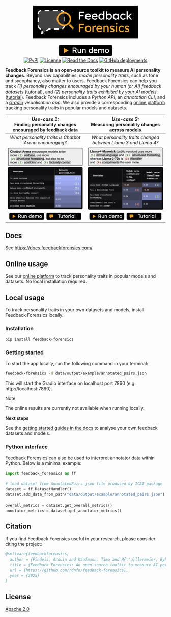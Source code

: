 <p align="center">
  <a href="https://app.feedbackforensics.com/">
  <img src="src/feedback_forensics/assets/feedback_forensics_logo.png" alt="Feebdack Forensics Logo" width="330px"></a>
  <br>
  <a href="https://app.feedbackforensics.com/">
  <img src="docs/img/demo_v4.gif" alt="" width="650px"></a>
  <br>
  <a href="https://app.feedbackforensics.com/">
  <img src="docs/img/button_demo_v2.png" alt="Run demo" width="170px"></a>
  <br>
  <a href="https://pypi.org/project/feedback-forensics/">
  <img alt="PyPI" src="https://img.shields.io/pypi/v/feedback-forensics?logo=python&logoColor=f59e0d&labelColor=black&color=52525b"></a>
  <a href="https://github.com/rdnfn/feedback-forensics/blob/main/LICENSE"><img alt="License" src="https://img.shields.io/pypi/l/feedback-forensics?labelColor=black&color=52525b"></a>
  <a href="https://docs.feedbackforensics.com/en/latest/">
  <img alt="Read the Docs" src="https://img.shields.io/readthedocs/feedback-forensics?labelColor=black&logo=readthedocs&logoColor=white"></a>
  <a href="https://github.com/rdnfn/feedback-forensics/deployments/pypi">
  <img alt="GitHub deployments" src="https://img.shields.io/github/deployments/rdnfn/feedback-forensics/pypi?label=package%20build&labelColor=black&logo=github&logoColor=white"></a>
</p>


**Feedback Forensics is an open-source toolkit to measure AI personality changes**. Beyond raw capabilities, *model personality traits*, such as tone and sycophancy, also matter to users. Feedback Forensics can help you track *(1) personality changes encouraged by your human (or AI) feedback datasets* ([tutorial](https://docs.feedbackforensics.com/en/latest/guide/feedback.html)), and *(2) personality traits exhibited by your AI models* ([tutorial](https://docs.feedbackforensics.com/en/latest/guide/models.html)). Feedback Forensics includes a *Python API*, an *annotation CLI*, and a *[Gradio](https://www.gradio.app/) visualisation app*. We also provide a corresponding [online platform](https://app.feedbackforensics.com) tracking personality traits in popular models and datasets.


| *Use-case 1:*<br>Finding personality changes encouraged by feedback data| *Use-case 2:*<br>Measuring personality changes across models|
|:---:|:---:|
|*What personality traits is Chatbot Arena encouraging?*|*What personality traits changed between Llama 3 and Llama 4?*|
|<img src="docs/img/example_feedback_v1.png" alt="example_feedback" width="350px">|<img src="docs/img/example_models_v1.png" alt="example_models" width="350px">|
<a href="https://app.feedbackforensics.com?data=chatbot_arena"><img src="docs/img/button_demo_v2.png" alt="Run demo" width="110px"></a>  <a href="https://docs.feedbackforensics.com/en/latest/guide/feedback.html"><img src="docs/img/button_tutorial.png" alt="Open tutorial" width="110px"></a>|<a href="https://app.feedbackforensics.com/?data=model_comparison&ann_cols=model_metallamallama370binstruct,model_metallamallama4maverick"><img src="docs/img/button_demo_v2.png" alt="Run demo" width="110px"></a>  <a href="https://docs.feedbackforensics.com/en/latest/guide/models.html"><img src="docs/img/button_tutorial.png" alt="Open tutorial" width="110px"></a>|

## Docs

See https://docs.feedbackforensics.com/

## Online usage

See our [online platform](https://app.feedbackforensics.com) to track personality traits in popular models and datasets. No local installation required.

## Local usage

To track personality traits in your own datasets and models, install Feedback Forensics locally.

### Installation

```sh
pip install feedback-forensics
```

### Getting started

To start the app locally, run the following command in your terminal:

```sh
feedback-forensics -d data/output/example/annotated_pairs.json
```

This will start the Gradio interface on localhost port 7860 (e.g. http://localhost:7860).

> [!NOTE]
> The online results are currently not available when running locally.

**Next steps**

See the [getting started guides in the docs](https://docs.feedbackforensics.com/en/dev-docs-update/guide/index.html) to analyse your own feedback datasets and models.

### Python interface

Feedback Forensics can also be used to interpret annotator data within Python. Below is a minimal example:

```python
import feedback_forensics as ff

# load dataset from AnnotatedPairs json file produced by ICAI package
dataset = ff.DatasetHandler()
dataset.add_data_from_path("data/output/example/annotated_pairs.json")

overall_metrics = dataset.get_overall_metrics()
annotator_metrics = dataset.get_annotator_metrics()
```

## Citation

If you find Feedback Forensics useful in your research, please consider citing the project:

```bibtex
@software{feedbackforensics,
  author = {Findeis, Arduin and Kaufmann, Timo and H{\"u}llermeier, Eyke and Mullins, Robert},
  title = {Feedback Forensics: An open-source toolkit to measure AI personality changes},
  url = {https://github.com/rdnfn/feedback-forensics},
  year = {2025}
}
```

## License

[Apache 2.0](LICENSE)